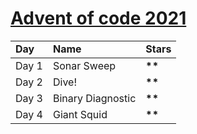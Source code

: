 # [Advent of code 2021](https://adventofcode.com)
<table>
  <tr style="font-weight: bold;">
    <td>Day</td>
    <td>Name</td>
    <td>Stars</td>
  </tr>
  <tbody>
    <tr>
      <td>Day 1</td>  
      <td>Sonar Sweep</td>  
      <td><b>**</b></td>  
    </tr>
    <tr>
      <td>Day 2</td>  
      <td>Dive!</td>  
      <td><b>**</b></td>  
    </tr>
    <tr>
      <td>Day 3</td>  
      <td>Binary Diagnostic</td>  
      <td><b>**</b></td>  
    </tr>
    <tr>
      <td>Day 4</td>  
      <td>Giant Squid</td>  
      <td><b>**</b></td>  
    </tr>
  </tbody>
</table>

